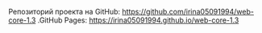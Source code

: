 Репозиторий проекта на GitHub: https://github.com/irina05091994/web-core-1.3
.GitHub Pages: https://irina05091994.github.io/web-core-1.3
